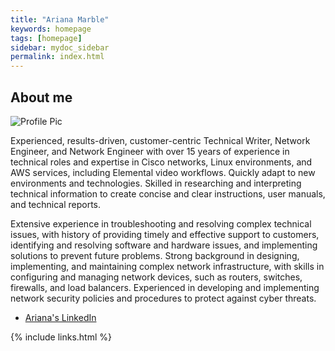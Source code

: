 ```yaml
---
title: "Ariana Marble"
keywords: homepage
tags: [homepage]
sidebar: mydoc_sidebar
permalink: index.html
---
```


## About me

![Profile Pic]({{site.url}}{{site.baseurl}}/images/profile.jpg)

Experienced, results-driven, customer-centric Technical Writer, Network Engineer, and Network Engineer with over 15 years of experience in technical roles and expertise in Cisco networks, Linux environments, and AWS services, including Elemental video workflows. Quickly adapt to new environments and technologies. Skilled in researching and interpreting technical information to create concise and clear instructions, user manuals, and technical reports.

Extensive experience in troubleshooting and resolving complex technical issues, with history of providing timely and effective support to customers, identifying and resolving software and hardware issues, and implementing solutions to prevent future problems. Strong background in designing, implementing, and maintaining complex network infrastructure, with skills in configuring and managing network devices, such as routers, switches, firewalls, and load balancers. Experienced in developing and implementing network security policies and procedures to protect against cyber threats.

* [Ariana's LinkedIn]( https://www.linkedin.com/in/ariana-m-698743183/)

{% include links.html %}
